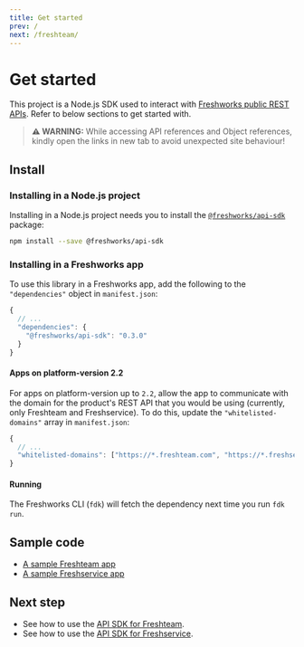 ```yaml
---
title: Get started
prev: /
next: /freshteam/
---
```


# Get started

This project is a Node.js SDK used to interact with [Freshworks public REST APIs](https://developers.freshworks.com/documentation/). Refer to below sections to get started with.

> **:warning: WARNING:**
> While accessing API references and Object references, kindly open the links in new tab to avoid unexpected site behaviour!

## Install

### Installing in a Node.js project

Installing in a Node.js project needs you to install the [`@freshworks/api-sdk`](https://github.com/freshworks/freshworks-api-sdk) package:

```sh
npm install --save @freshworks/api-sdk
```

### Installing in a Freshworks app

To use this library in a Freshworks app, add the following to the `"dependencies"` object in `manifest.json`:

```js
{
  // ...
  "dependencies": {
    "@freshworks/api-sdk": "0.3.0"
  }
}
```

#### Apps on platform-version 2.2

For apps on platform-version up to `2.2`, allow the app to communicate with the domain for the product's REST API that you would be using (currently, only Freshteam and Freshservice). To do this, update the `"whitelisted-domains"` array in `manifest.json`:

```js
{
  // ...
  "whitelisted-domains": ["https://*.freshteam.com", "https://*.freshservice.com"]
}
```

#### Running

The Freshworks CLI (`fdk`) will fetch the dependency next time you run `fdk run`.

## Sample code

- [A sample Freshteam app](https://github.com/freshworks-developers/api-sdk-samples/tree/main/freshteam-app)
- [A sample Freshservice app](https://github.com/freshworks-developers/api-sdk-samples/tree/main/freshservice-app)

## Next step

- See how to use the [API SDK for Freshteam](freshteam).
- See how to use the [API SDK for Freshservice](freshservice).
